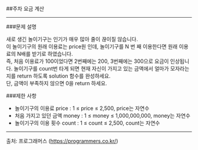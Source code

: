 ##주차 요금 계산

- - -

###문제 설명

새로 생긴 놀이기구는 인기가 매우 많아 줄이 끊이질 않습니다.<br>
이 놀이기구의 원래 이용료는 price원 인데, 놀이기구를 N 번 째 이용한다면 원래 이용료의 N배를 받기로 하였습니다.<br>
즉, 처음 이용료가 100이었다면 2번째에는 200, 3번째에는 300으로 요금이 인상됩니다.
놀이기구를 count번 타게 되면 현재 자신이 가지고 있는 금액에서 얼마가 모자라는지를 return 하도록 solution 함수를 완성하세요.<br>
단, 금액이 부족하지 않으면 0을 return 하세요.

###제한 사항

- 놀이기구의 이용료 price : 1 ≤ price ≤ 2,500, price는 자연수 
- 처음 가지고 있던 금액 money : 1 ≤ money ≤ 1,000,000,000, money는 자연수 
- 놀이기구의 이용 횟수 count : 1 ≤ count ≤ 2,500, count는 자연수

- - -

출처: 프로그래머스 (https://programmers.co.kr/)
